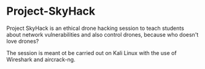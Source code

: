 # Project-SkyHack
Project SkyHack is an ethical drone hacking session to teach students about network vulnerabilities and also control drones, because who doesn't love drones?

The session is meant ot be carried out on Kali Linux with the use of Wireshark and aircrack-ng.
